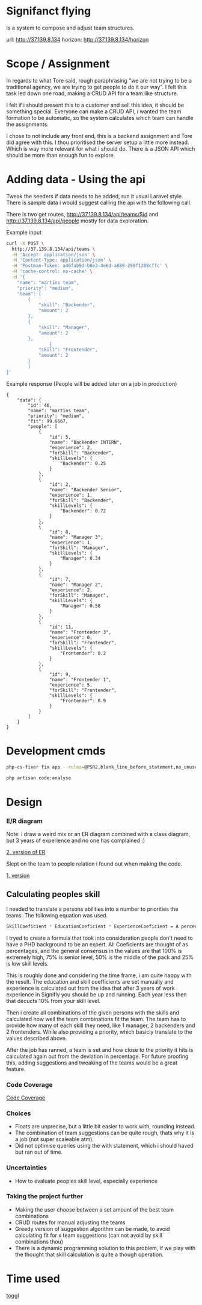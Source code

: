 # Signifanct flying
Is a system to compose and adjust team structures.

url: http://37.139.8.134
horizon: http://37.139.8.134/horizon

# Scope / Assignment
In regards to what Tore said, rough paraphrasing "we are not trying to be a traditional agency, we are trying to get people to do it our way". I felt this task led down one road, making a CRUD API for a team like structure.

I felt if i should present this to a customer and sell this idea, it should be something special. Everyone can make a CRUD API, i wanted the team formation to be automatic, so the system calculates which team can handle the assignments.

I chose to not include any front end, this is a backend assignment and Tore did agree with this. I thou prioritised the server setup a little more instead. Which is way more relevant for what i should do. There is a JSON API which should be more than enough fun to explore.
# Adding data - Using the api
Tweak the seeders if data needs to be added, run it usual Laravel style. There is sample data i would suggest calling the api with the following call.

There is two get routes, http://37.139.8.134/api/teams/$id and http://37.139.8.134/api/people mostly for data exploration.

Example input

```bash
curl -X POST \
  http://37.139.8.134/api/teams \
  -H 'Accept: application/json' \
  -H 'Content-Type: application/json' \
  -H 'Postman-Token: a46fab9d-b8e3-4e6d-a889-290f1308cffc' \
  -H 'cache-control: no-cache' \
  -d '{
	"name": "martins team",
	"priority": "medium",
	"team": [
		{
			"skill": "Backender",
			"amount": 2
		},
		{
			"skill": "Manager",
			"amount": 2
		},
				{
			"skill": "Frontender",
			"amount": 2
		}
		]
}'
```

Example response (People will be added later on a job in production)
```
{
    "data": {
        "id": 46,
        "name": "martins team",
        "priority": "medium",
        "fit": 99.6667,
        "people": [
            {
                "id": 5,
                "name": "Backender INTERN",
                "experience": 2,
                "forSkill": "Backender",
                "skillLevels": {
                    "Backender": 0.25
                }
            },
            {
                "id": 2,
                "name": "Backender Senior",
                "experience": 1,
                "forSkill": "Backender",
                "skillLevels": {
                    "Backender": 0.72
                }
            },
            {
                "id": 8,
                "name": "Manager 3",
                "experience": 1,
                "forSkill": "Manager",
                "skillLevels": {
                    "Manager": 0.34
                }
            },
            {
                "id": 7,
                "name": "Manager 2",
                "experience": 2,
                "forSkill": "Manager",
                "skillLevels": {
                    "Manager": 0.58
                }
            },
            {
                "id": 11,
                "name": "Frontender 3",
                "experience": 0,
                "forSkill": "Frontender",
                "skillLevels": {
                    "Frontender": 0.2
                }
            },
            {
                "id": 9,
                "name": "Frontender 1",
                "experience": 5,
                "forSkill": "Frontender",
                "skillLevels": {
                    "Frontender": 0.9
                }
            }
        ]
    }
}
```

# Development cmds

```bash
php-cs-fixer fix app --rules=@PSR2,blank_line_before_statement,no_unused_imports,ordered_imports
```

```bash
php artisan code:analyse
```

# Design
### E/R diagram
Note: i draw a weird mix or an ER diagram combined with a class diagram, but 3 years of experience and no one has complained :)

[2. version of ER](https://imgur.com/a/OV0SZdU)

Slept on the team to people relation i found out when making the code.

[1. version](https://imgur.com/a/7Izp2cz)

## Calculating peoples skill
I needed to translate a persons abilities into a  number to priorities the teams. The following equation was used.

```bash
SkillCoeficient * EducationCoeficient * ExperienceCoeficient = A percentage
```

I tryed to create a formula that took into consideration people don't need to have a PHD background to be an expert.
All Coeficients are thought of as percentages, and the general consensus in the values are that 100% is extremely high, 75% is senior level, 50% is the middle of the pack and 25% is low skill levels.

This is roughly done and considering the time frame, i am quite happy with the result. The education and skill coefficients are set manually and experience is calculated out from the idea that after 3  years of work experience in Signifly you should be up and running. Each year less then that decucts 10% from your skill level.

Then i create all combinations of the given persons with the skills and calculated how well the team combinations fit the team. The team has to provide how many of each skill they need, like 1 manager, 2 backenders and 2 frontenders. While also providing a priority, which basicly translate to the values described above.

After the job has ranned, a team is set and how close to the priority it hits is calculated again out from the deviation in percentage. For future proofing this, adding suggestions and tweaking of the teams would be a great feature. 

### Code Coverage
[Code Coverage](https://imgur.com/a/7eixyyy)

### Choices
- Floats are unprecise, but a little bit easier to work with, rounding instead.
- The combination of team suggestions can be quite rough, thats why it is a job (not super scaleable atm).
- Did not optimise queries using the with statement, which i should haved but ran out of time.

### Uncertainties
- How to evaluate peoples skill level, especially experience

### Taking the project further
- Making the user choose between a set amount of the best team combinations
- CRUD routes for manual adjusting the teams
- Greedy version of suggestion algorithm can be made, to avoid calculating fit for x team suggestions (can not avoid by skill combinations thou)
- There is a dynamic programming solution to this problem, if we play with the thought that skill calculation is quite a though operation.

# Time used
[toggl](https://imgur.com/a/4qbl3h0)